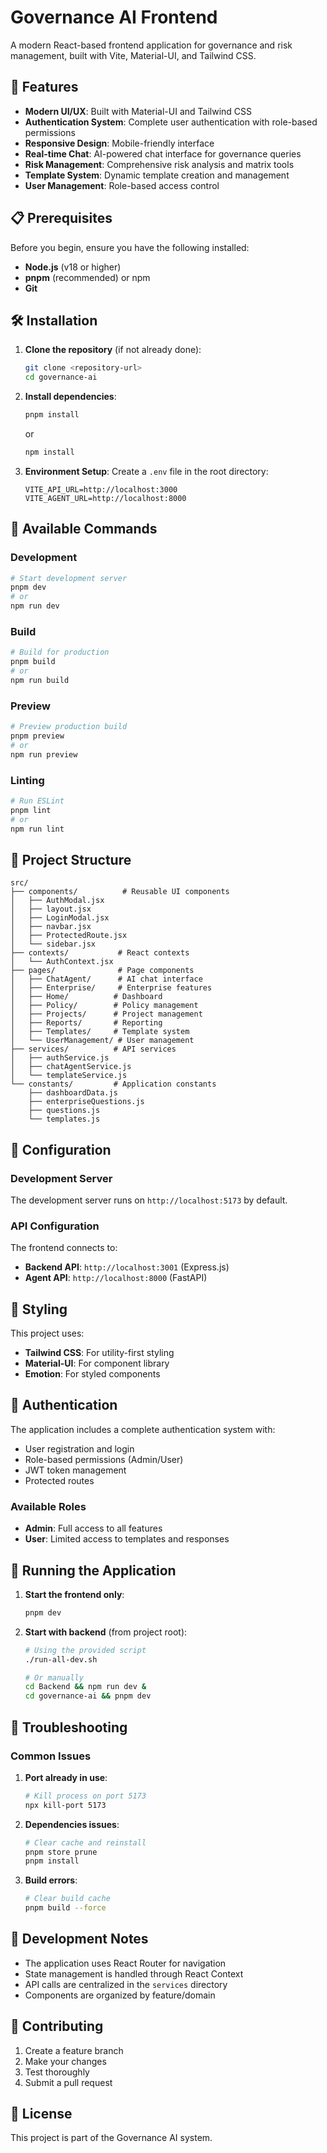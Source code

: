 # Governance AI Frontend

A modern React-based frontend application for governance and risk management, built with Vite, Material-UI, and Tailwind CSS.

## 🚀 Features

- **Modern UI/UX**: Built with Material-UI and Tailwind CSS
- **Authentication System**: Complete user authentication with role-based permissions
- **Responsive Design**: Mobile-friendly interface
- **Real-time Chat**: AI-powered chat interface for governance queries
- **Risk Management**: Comprehensive risk analysis and matrix tools
- **Template System**: Dynamic template creation and management
- **User Management**: Role-based access control

## 📋 Prerequisites

Before you begin, ensure you have the following installed:
- **Node.js** (v18 or higher)
- **pnpm** (recommended) or npm
- **Git**

## 🛠️ Installation

1. **Clone the repository** (if not already done):
   ```bash
   git clone <repository-url>
   cd governance-ai
   ```

2. **Install dependencies**:
   ```bash
   pnpm install
   ```
   or
   ```bash
   npm install
   ```

3. **Environment Setup**:
   Create a `.env` file in the root directory:
   ```env
   VITE_API_URL=http://localhost:3000
   VITE_AGENT_URL=http://localhost:8000
   ```

## 🚀 Available Commands

### Development
```bash
# Start development server
pnpm dev
# or
npm run dev
```

### Build
```bash
# Build for production
pnpm build
# or
npm run build
```

### Preview
```bash
# Preview production build
pnpm preview
# or
npm run preview
```

### Linting
```bash
# Run ESLint
pnpm lint
# or
npm run lint
```

## 📁 Project Structure

```
src/
├── components/          # Reusable UI components
│   ├── AuthModal.jsx
│   ├── layout.jsx
│   ├── LoginModal.jsx
│   ├── navbar.jsx
│   ├── ProtectedRoute.jsx
│   └── sidebar.jsx
├── contexts/           # React contexts
│   └── AuthContext.jsx
├── pages/              # Page components
│   ├── ChatAgent/      # AI chat interface
│   ├── Enterprise/     # Enterprise features
│   ├── Home/          # Dashboard
│   ├── Policy/        # Policy management
│   ├── Projects/      # Project management
│   ├── Reports/       # Reporting
│   ├── Templates/     # Template system
│   └── UserManagement/ # User management
├── services/          # API services
│   ├── authService.js
│   ├── chatAgentService.js
│   └── templateService.js
└── constants/         # Application constants
    ├── dashboardData.js
    ├── enterpriseQuestions.js
    ├── questions.js
    └── templates.js
```

## 🔧 Configuration

### Development Server
The development server runs on `http://localhost:5173` by default.

### API Configuration
The frontend connects to:
- **Backend API**: `http://localhost:3001` (Express.js)
- **Agent API**: `http://localhost:8000` (FastAPI)

## 🎨 Styling

This project uses:
- **Tailwind CSS**: For utility-first styling
- **Material-UI**: For component library
- **Emotion**: For styled components

## 🔐 Authentication

The application includes a complete authentication system with:
- User registration and login
- Role-based permissions (Admin/User)
- JWT token management
- Protected routes

### Available Roles
- **Admin**: Full access to all features
- **User**: Limited access to templates and responses

## 🚀 Running the Application

1. **Start the frontend only**:
   ```bash
   pnpm dev
   ```

2. **Start with backend** (from project root):
   ```bash
   # Using the provided script
   ./run-all-dev.sh
   
   # Or manually
   cd Backend && npm run dev &
   cd governance-ai && pnpm dev
   ```

## 🐛 Troubleshooting

### Common Issues

1. **Port already in use**:
   ```bash
   # Kill process on port 5173
   npx kill-port 5173
   ```

2. **Dependencies issues**:
   ```bash
   # Clear cache and reinstall
   pnpm store prune
   pnpm install
   ```

3. **Build errors**:
   ```bash
   # Clear build cache
   pnpm build --force
   ```

## 📝 Development Notes

- The application uses React Router for navigation
- State management is handled through React Context
- API calls are centralized in the `services` directory
- Components are organized by feature/domain

## 🤝 Contributing

1. Create a feature branch
2. Make your changes
3. Test thoroughly
4. Submit a pull request

## 📄 License

This project is part of the Governance AI system.

